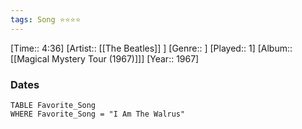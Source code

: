 ```yaml
---
tags: Song ⭐⭐⭐⭐ 
---
```

[Time:: 4:36]
[Artist:: [[The Beatles]] ]
[Genre:: ]
[Played:: 1]
[Album:: [[Magical Mystery Tour (1967)]]]
[Year:: 1967]
### Dates
````dataview
TABLE Favorite_Song
WHERE Favorite_Song = "I Am The Walrus"
````
